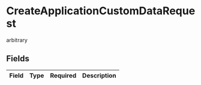 # CreateApplicationCustomDataRequest

arbitrary


## Fields

| Field       | Type        | Required    | Description |
| ----------- | ----------- | ----------- | ----------- |